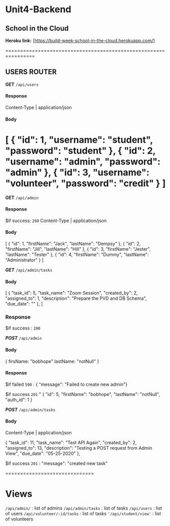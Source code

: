 # Unit4-Backend
## School in the Cloud
**Heroku link:** [https://build-week-school-in-the-cloud.herokuapp.com/]

================================================================
## USERS ROUTER

**GET** `/api/users` 

#### Response 
Content-Type | application/json

#### Body

[
{
"id": 1,
"username": "student",
"password": "student"
},
{
"id": 2,
"username": "admin",
"password": "admin"
},
{
"id": 3,
"username": "volunteer",
"password": "credit"
}
]
============================================================================
**GET** `/api/admin`

#### Response
$if success: `200`
Content-Type | application/json

#### Body

[
{
"id": 1,
"firstName": "Jack",
"lastName": "Dempsy"
},
{
"id": 2,
"firstName": "Jill",
"lastName": "Hill"
},
{
"id": 3,
"firstName": "Jester",
"lastName": "Tester"
},
{
"id": 4,
"firstName": "Dummy",
"lastName": "Administrator"
}
]

***GET*** `/api/admin/tasks`

#### Body 

[
    {
        "task_id": 5,
        "task_name": "Zoom Session",
        "created_by": 2,
        "assigned_to": 1,
        "description": "Prepare the PVD and DB Schema",
        "due_date": ""
    },
]

### Response 


$if success : `200`



***POST*** `/api/admin`

#### Body
{
    firsName: "bobhope"
    lastName: "notNull"
}

#### Response
 $if failed `500` : { "message": "Failed to create new admin"}

 $if success `201` " { 
    "id": 5,
    "firstName": "bobhope",
    "lastName": "notNull",
    "auth_id": 1 
    }

***POST*** `/api/admin/tasks`

#### Body

Content-Type | application/json

{
        "task_id": 11,
        "task_name": "Test API Again",
        "created_by": 2,
        "assigned_to": 13,
        "description": "Testing a POST request from Admin View",
        "due_date": "05-25-2020"
},


$if success `201` : "message": "created new task"

==============================
# Views
`/api/admin/` : list of admins
`/api/admin/tasks` : list of tasks
`/api/users` : list of users
`/api/volunteer/:id/tasks` : list of tasks
`'/api/student/view'` : list of volunteers